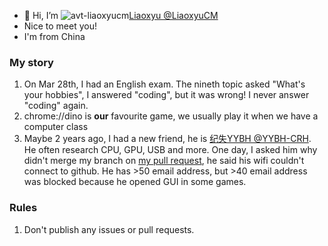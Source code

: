 - 👋 Hi, I’m ![avt-liaoxyucm](https://avatars.githubusercontent.com/u/161911756?s=20&u=9c8223fff0410b9e95177b2e5aa178217934cbd0&v=4)[Liaoxyu @LiaoxyuCM](https://github.com/LiaoxyuCM)
- Nice to meet you!
- I'm from China

### My story

1. On Mar 28th, I had an English exam. The nineth topic asked "What's your hobbies", I answered "coding", but it was wrong! I never answer "coding" again.
2. chrome://dino is **our** favourite game, we usually play it when we have a computer class
3. Maybe 2 years ago, I had a new friend, he is [纪失YYBH @YYBH-CRH](https://github.com/YYBH-CRH). He often research CPU, GPU, USB and more. One day, I asked him why didn't merge my branch on [my pull request](https://github.com/YYBH-CRH/YYBH.github.io/pull/4), he said his wifi couldn't connect to github.
He has >50 email address, but >40 email address was blocked because he opened GUI in some games.

### Rules

1. Don't publish any issues or pull requests.
